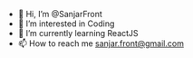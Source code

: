- 👋 Hi, I’m @SanjarFront
- 👀 I’m interested in Coding
- 🌱 I’m currently learning ReactJS
- 📫 How to reach me sanjar.front@gmail.com

<!---
SanjarFront/SanjarFront is a ✨ special ✨ repository because its `README.md` (this file) appears on your GitHub profile.
You can click the Preview link to take a look at your changes.
--->
